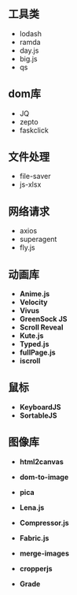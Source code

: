 ## 工具类

+ lodash
+ ramda
+ day.js
+ big.js
+ qs



## dom库

+ JQ
+ zepto
+ faskclick

##  文件处理

+ file-saver
+ js-xlsx

## 网络请求

+ axios
+ superagent
+ fly.js

## 动画库

+ **Anime.js**
+ **Velocity** 
+ **Vivus** 
+ **GreenSock JS**
+ **Scroll Reveal**
+ **Kute.js**
+ **Typed.js**
+ **fullPage.js** 
+ **iscroll** 

## 鼠标

+ **KeyboardJS** 
+ **SortableJS** 

## 图像库

+ **html2canvas** 
+ **dom-to-image**
+ **pica** 
+ **Lena.js**
+ **Compressor.js** 
+ **Fabric.js**
+ **merge-images** 

+ **cropperjs**
+ **Grade**